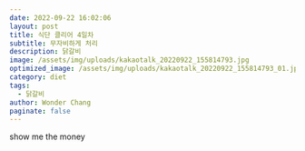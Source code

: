```yaml
---
date: 2022-09-22 16:02:06
layout: post
title: 식단 클리어 4일차
subtitle: 무자비하게 처리
description: 닭갈비
image: /assets/img/uploads/kakaotalk_20220922_155814793.jpg
optimized_image: /assets/img/uploads/kakaotalk_20220922_155814793_01.jpg
category: diet
tags:
  - 닭갈비
author: Wonder Chang
paginate: false
---
```

s﻿how me the money